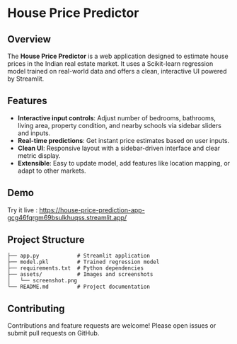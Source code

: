 # House Price Predictor

## Overview

The **House Price Predictor** is a web application designed to estimate house prices in the Indian real estate market. It uses a Scikit-learn regression model trained on real-world data and offers a clean, interactive UI powered by Streamlit.

## Features

- **Interactive input controls**: Adjust number of bedrooms, bathrooms, living area, property condition, and nearby schools via sidebar sliders and inputs.
- **Real-time predictions**: Get instant price estimates based on user inputs.
- **Clean UI**: Responsive layout with a sidebar-driven interface and clear metric display.
- **Extensible**: Easy to update model, add features like location mapping, or adapt to other markets.

## Demo


Try it live  : https://house-price-prediction-app-gcg46fqrgm69bsulkhuqss.streamlit.app/



## Project Structure

```
├── app.py            # Streamlit application
├── model.pkl         # Trained regression model
├── requirements.txt  # Python dependencies
├── assets/           # Images and screenshots
│   └── screenshot.png
└── README.md         # Project documentation
```

## Contributing

Contributions and feature requests are welcome! Please open issues or submit pull requests on GitHub.



